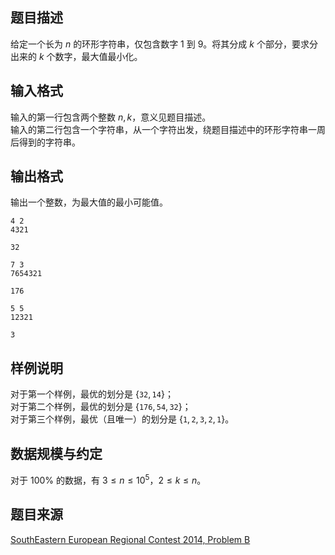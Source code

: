 ## 题目描述

给定一个长为 $n$ 的环形字符串，仅包含数字 $1$ 到 $9$。将其分成 $k$ 个部分，要求分出来的 $k$ 个数字，最大值最小化。

<!--给一个长度为N环形字符串，里面全是数字1到9，将其发成K个部分，要求分出来的K个数字，最大值最小化。 
3 ≤ N ≤ 100000, 2 ≤ K ≤ N-->


## 输入格式

输入的第一行包含两个整数 $n,k$，意义见题目描述。  
输入的第二行包含一个字符串，从一个字符出发，绕题目描述中的环形字符串一周后得到的字符串。

## 输出格式

输出一个整数，为最大值的最小可能值。

```input1
4 2
4321
```

```output1
32
```

```input2
7 3
7654321
```

```output2
176
```

```input3
5 5
12321
```

```output3
3
```

## 样例说明

对于第一个样例，最优的划分是 $\{\texttt{32},\texttt{14}\}$；  
对于第二个样例，最优的划分是 $\{\texttt{176},\texttt{54},\texttt{32}\}$；  
对于第三个样例，最优（且唯一）的划分是 $\{\texttt 1,\texttt 2,\texttt 3,\texttt 2,\texttt 1\}$。

## 数据规模与约定

对于 $100\%$ 的数据，有 $3\le n\le 10^5$，$2\le k\le n$。

## 题目来源

[SouthEastern European Regional Contest 2014, Problem B](http://acm.ro/2014/prob/probleme/B.pdf)

